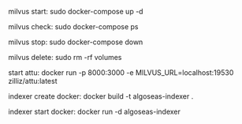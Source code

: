 milvus start:
sudo docker-compose up -d

milvus check:
sudo docker-compose ps

milvus stop:
sudo docker-compose down

milvus delete:
sudo rm -rf  volumes

start attu:
docker run -p 8000:3000  -e MILVUS_URL=localhost:19530 zilliz/attu:latest


indexer create docker:
docker build -t algoseas-indexer .

indexer start docker:
docker run -d algoseas-indexer



